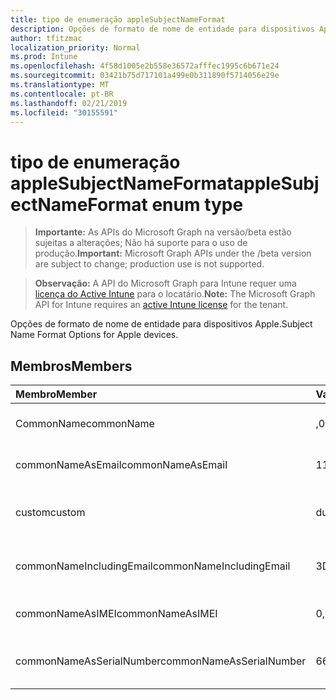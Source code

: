 ```yaml
---
title: tipo de enumeração appleSubjectNameFormat
description: Opções de formato de nome de entidade para dispositivos Apple.
author: tfitzmac
localization_priority: Normal
ms.prod: Intune
ms.openlocfilehash: 4f58d1005e2b558e36572afffec1995c6b671e24
ms.sourcegitcommit: 03421b75d717101a499e0b311890f5714056e29e
ms.translationtype: MT
ms.contentlocale: pt-BR
ms.lasthandoff: 02/21/2019
ms.locfileid: "30155591"
---
```

# <a name="applesubjectnameformat-enum-type"></a><span data-ttu-id="ff0e3-103">tipo de enumeração appleSubjectNameFormat</span><span class="sxs-lookup"><span data-stu-id="ff0e3-103">appleSubjectNameFormat enum type</span></span>

> <span data-ttu-id="ff0e3-104">**Importante:** As APIs do Microsoft Graph na versão/beta estão sujeitas a alterações; Não há suporte para o uso de produção.</span><span class="sxs-lookup"><span data-stu-id="ff0e3-104">**Important:** Microsoft Graph APIs under the /beta version are subject to change; production use is not supported.</span></span>

> <span data-ttu-id="ff0e3-105">**Observação:** A API do Microsoft Graph para Intune requer uma [licença do Active Intune](https://go.microsoft.com/fwlink/?linkid=839381) para o locatário.</span><span class="sxs-lookup"><span data-stu-id="ff0e3-105">**Note:** The Microsoft Graph API for Intune requires an [active Intune license](https://go.microsoft.com/fwlink/?linkid=839381) for the tenant.</span></span>

<span data-ttu-id="ff0e3-106">Opções de formato de nome de entidade para dispositivos Apple.</span><span class="sxs-lookup"><span data-stu-id="ff0e3-106">Subject Name Format Options for Apple devices.</span></span>

## <a name="members"></a><span data-ttu-id="ff0e3-107">Membros</span><span class="sxs-lookup"><span data-stu-id="ff0e3-107">Members</span></span>
|<span data-ttu-id="ff0e3-108">Membro</span><span class="sxs-lookup"><span data-stu-id="ff0e3-108">Member</span></span>|<span data-ttu-id="ff0e3-109">Valor</span><span class="sxs-lookup"><span data-stu-id="ff0e3-109">Value</span></span>|<span data-ttu-id="ff0e3-110">Descrição</span><span class="sxs-lookup"><span data-stu-id="ff0e3-110">Description</span></span>|
|:---|:---|:---|
|<span data-ttu-id="ff0e3-111">CommonName</span><span class="sxs-lookup"><span data-stu-id="ff0e3-111">commonName</span></span>|<span data-ttu-id="ff0e3-112">,0</span><span class="sxs-lookup"><span data-stu-id="ff0e3-112">0</span></span>|<span data-ttu-id="ff0e3-113">Nome comum.</span><span class="sxs-lookup"><span data-stu-id="ff0e3-113">Common name.</span></span>|
|<span data-ttu-id="ff0e3-114">commonNameAsEmail</span><span class="sxs-lookup"><span data-stu-id="ff0e3-114">commonNameAsEmail</span></span>|<span data-ttu-id="ff0e3-115">1</span><span class="sxs-lookup"><span data-stu-id="ff0e3-115">1</span></span>|<span data-ttu-id="ff0e3-116">Nome comum como email.</span><span class="sxs-lookup"><span data-stu-id="ff0e3-116">Common name as email.</span></span>|
|<span data-ttu-id="ff0e3-117">custom</span><span class="sxs-lookup"><span data-stu-id="ff0e3-117">custom</span></span>|<span data-ttu-id="ff0e3-118">duas</span><span class="sxs-lookup"><span data-stu-id="ff0e3-118">2</span></span>|<span data-ttu-id="ff0e3-119">Formato de nome de entidade personalizado.</span><span class="sxs-lookup"><span data-stu-id="ff0e3-119">Custom subject name format.</span></span>|
|<span data-ttu-id="ff0e3-120">commonNameIncludingEmail</span><span class="sxs-lookup"><span data-stu-id="ff0e3-120">commonNameIncludingEmail</span></span>|<span data-ttu-id="ff0e3-121">3D</span><span class="sxs-lookup"><span data-stu-id="ff0e3-121">3</span></span>|<span data-ttu-id="ff0e3-122">Nome comum incluindo email.</span><span class="sxs-lookup"><span data-stu-id="ff0e3-122">Common Name Including Email.</span></span>|
|<span data-ttu-id="ff0e3-123">commonNameAsIMEI</span><span class="sxs-lookup"><span data-stu-id="ff0e3-123">commonNameAsIMEI</span></span>|<span data-ttu-id="ff0e3-124">0,5</span><span class="sxs-lookup"><span data-stu-id="ff0e3-124">5</span></span>|<span data-ttu-id="ff0e3-125">Nome comum como IMEI.</span><span class="sxs-lookup"><span data-stu-id="ff0e3-125">Common Name As IMEI.</span></span>|
|<span data-ttu-id="ff0e3-126">commonNameAsSerialNumber</span><span class="sxs-lookup"><span data-stu-id="ff0e3-126">commonNameAsSerialNumber</span></span>|<span data-ttu-id="ff0e3-127">6</span><span class="sxs-lookup"><span data-stu-id="ff0e3-127">6</span></span>|<span data-ttu-id="ff0e3-128">Nome comum como número de série.</span><span class="sxs-lookup"><span data-stu-id="ff0e3-128">Common Name As Serial Number.</span></span>|




